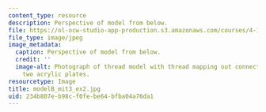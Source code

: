 ```yaml
---
content_type: resource
description: Perspective of model from below.
file: https://ol-ocw-studio-app-production.s3.amazonaws.com/courses/4-111-introduction-to-architecture-environmental-design-spring-2014/234b807eb98cf0febe64bfba04a76da1_modelB_mit3_ex2.jpg
file_type: image/jpeg
image_metadata:
  caption: Perspective of model from below.
  credit: ''
  image-alt: Photograph of thread model with thread mapping out connections between
    two acrylic plates.
resourcetype: Image
title: modelB_mit3_ex2.jpg
uid: 234b807e-b98c-f0fe-be64-bfba04a76da1
---
```

